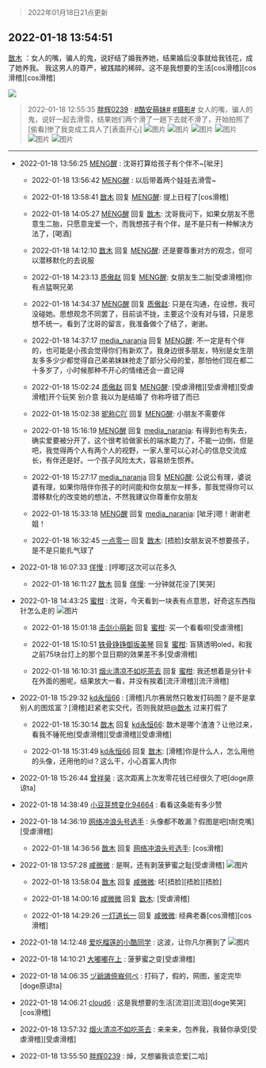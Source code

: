 > 2022年01月18日21点更新
<link rel="stylesheet" href="https://cdn.jsdelivr.net/gh/taotie6/sampleJSON@main/css/photo_show.css">
<meta name="referrer" content="no-referrer" />


 ## 2022-01-18 13:54:51 

 [㪚木](https://www.coolapk.com/feed/32910937?shareKey=N2E3ZWY0ODczNDVlNjFlNjY1YzA~) ：女人的嘴，骗人的鬼，说好结了婚我养她，结果婚后没事就给我钱花，成了她养我。
我这男人的尊严，被践踏的稀碎。这不是我想要的生活[cos滑稽][cos滑稽][cos滑稽] 

<div class="album">
<img class="img-item" src="https://image.coolapk.com/feed/2022/0118/13/1081091_0be8b320_5291_0756_761@1080x507.jpeg" />
</div>

> 2022-01-18 12:55:35 
> [胖辉0239](https://www.coolapk.com/feed/32909682?shareKey=NzY0MmNlNzE0YTY5NjFlNjY1YzA~) : <a class="feed-link-tag" href="/t/酷安萌妹?type=0">#酷安萌妹#</a> <a class="feed-link-tag" href="/t/摄影?type=0">#摄影#</a> 女人的嘴，骗人的鬼，说好一起去滑雪，结果她们两个滑了一趟下去就不滑了，开始拍照了[偷看]惨了我变成工具人了[表面开心] 
![图片](https://image.coolapk.com/feed/2022/0118/12/3603258_f2145785_1732_3625_459@1080x1440.jpeg)
![图片](https://image.coolapk.com/feed/2022/0118/12/3603258_6bed8bcb_1732_3633_568@1078x1406.jpeg)
![图片](https://image.coolapk.com/feed/2022/0118/12/3603258_27263b8c_1732_364_662@1080x1440.jpeg)
![图片](https://image.coolapk.com/feed/2022/0118/12/3603258_b36447e5_1732_3646_574@1080x1594.jpeg)
![图片](https://image.coolapk.com/feed/2022/0118/12/3603258_49a7c9c5_1732_3651_505@3024x2012.jpeg)
![图片](https://image.coolapk.com/feed/2022/0118/12/3603258_97b327c1_1732_3654_672@2862x1882.jpeg)

 ------- 

- 2022-01-18 13:56:25 [MENG醒](uid=2280327) : 沈哥打算给孩子有个伴不~[呲牙] 

    - 2022-01-18 13:56:42 [MENG醒](uid=2280327) : 以后带着两个娃娃去滑雪~ 

    - 2022-01-18 13:58:41 [㪚木](uid=1081091) 回复 [MENG醒](uid=2280327): 提上日程了[cos滑稽] 

    - 2022-01-18 14:05:27 [MENG醒](uid=2280327) 回复 [㪚木](uid=1081091): 沈哥我问下，如果女朋友不愿意生二胎，只愿意宠爱一个，而我想孩子有个伴，是不是只有一种解决方法了，[喝酒] 

    - 2022-01-18 14:12:10 [㪚木](uid=1081091) 回复 [MENG醒](uid=2280327): 还是要尊重对方的观念，但可以潜移默化的去说服 

    - 2022-01-18 14:23:13 [质傲赵](uid=1566723) 回复 [MENG醒](uid=2280327): 女朋友生二胎[受虐滑稽]你有点猛啊兄弟 

    - 2022-01-18 14:34:37 [MENG醒](uid=2280327) 回复 [质傲赵](uid=1566723): 只是在沟通，在设想，我可没碰她。思想观念不同罢了，目前谈不拢，主要这个没有对与错，只是思想不统一。看到了沈哥的留言，我准备做个了结了，谢谢。 

    - 2022-01-18 14:37:17 [media_naranja](uid=2899023) 回复 [MENG醒](uid=2280327): 不一定是有个伴的，也可能是小孩会觉得你们有新欢了。我身边很多朋友，特别是女生朋友多多少少都觉得自己弟弟妹妹抢走了部分父母的爱，那怕他们现在都二十多岁了，小时候那种不开心的情绪还会一直记得 

    - 2022-01-18 15:02:24 [质傲赵](uid=1566723) 回复 [MENG醒](uid=2280327): [受虐滑稽][受虐滑稽][受虐滑稽]开个玩笑 别介意 我以为是结婚了 你称呼错了而已 

    - 2022-01-18 15:02:38 [昵称C吖](uid=1091235) 回复 [MENG醒](uid=2280327): 小朋友不需要伴 

    - 2022-01-18 15:16:19 [MENG醒](uid=2280327) 回复 [media_naranja](uid=2899023): 有得到也有失去，确实爱要被分开了，这个很考验做家长的端水能力了，不能一边倒，但是吧，我觉得两个人有两个人的视野，一家人里可以心对心的信息交流成长，有伴还是好。一个孩子风险太大，容易娇生惯养。 

    - 2022-01-18 15:27:17 [media_naranja](uid=2899023) 回复 [MENG醒](uid=2280327): 公说公有理，婆说婆有理，如果你陪伴你孩子的时间能和你女朋友一样多，那我觉得你可以潜移默化的改变她的想法，不然我建议你尊重你女朋友 

    - 2022-01-18 15:33:18 [MENG醒](uid=2280327) 回复 [media_naranja](uid=2899023): [呲牙]嗯！谢谢老姐！ 

    - 2022-01-18 16:32:45 [一点零一](uid=18092067) 回复 [㪚木](uid=1081091): [捂脸]女朋友说不想要孩子，是不是只能扎气球了 

- 2022-01-18 16:07:33 [佯慢](uid=888105) : [哼唧]这次可以花多久 

    - 2022-01-18 16:11:27 [㪚木](uid=1081091) 回复 [佯慢](uid=888105): 一分钟就花没了[笑哭] 

- 2022-01-18 14:43:25 [蜜柑](uid=1097842) : 沈哥，今天看到一块表有点意思，好奇这东西指针怎么走的 ![图片](https://image.coolapk.com/feed/2022/0118/14/1097842_fc27a545_8204_3867_64@2260x1360.jpeg)

    - 2022-01-18 15:01:18 [击剑小萌新](uid=3435660) 回复 [蜜柑](uid=1097842): 买一个看看呗[受虐滑稽] 

    - 2022-01-18 15:10:51 [铁骨铮铮御坂美琴](uid=1875756) 回复 [蜜柑](uid=1097842): 盲猜透明oled，和我之前75块台灯上的那个显日期的效果差不多[受虐滑稽] 

    - 2022-01-18 16:10:31 [烟火清凉不如吃茶去](uid=4279524) 回复 [蜜柑](uid=1097842): 我还想着是分针卡在外面的圈呢，结果放大一看，并没有挨着[流汗滑稽][流汗滑稽] 

- 2022-01-18 15:29:32 [kd永恒66](uid=2050675) : [滑稽]凡尔赛居然只敢发打码图？是不是拿别人的图炫富？[滑稽]赶紧老实交代，否则我就把<a class="feed-link-uname" href="/u/㪚木">@㪚木</a> 过来打假了 

    - 2022-01-18 15:30:14 [㪚木](uid=1081091) 回复 [kd永恒66](uid=2050675): 㪚木是哪个渣渣？让他过来，看我不锤死他[受虐滑稽][受虐滑稽][受虐滑稽] 

    - 2022-01-18 15:31:49 [kd永恒66](uid=2050675) 回复 [㪚木](uid=1081091): [滑稽]你是什么人，怎么用他的头像，还用他的id？这么干，小心首富人肉你 

- 2022-01-18 15:26:44 [曾祥昊](uid=6695078) : 这次距离上次发零花钱已经很久了吧[doge原谅ta] 

- 2022-01-18 14:38:49 [小豆芽想变化94664](uid=5184191) : 看看这条能有多少赞 

- 2022-01-18 14:36:19 [网络冲浪头号选手](uid=1864467) : 头像都不敢漏？假图是吧[t耐克嘴][受虐滑稽] 

    - 2022-01-18 14:36:56 [㪚木](uid=1081091) 回复 [网络冲浪头号选手](uid=1864467): [cos滑稽] 

- 2022-01-18 13:57:28 [咸微微](uid=1248718) : 是啊，还有剥菠萝蜜之耻[受虐滑稽] ![图片](https://image.coolapk.com/feed/2022/0118/13/1248718_500dc41f_5447_9025_434@1440x3216.jpeg)

    - 2022-01-18 13:58:04 [㪚木](uid=1081091) 回复 [咸微微](uid=1248718): 呸[捂脸][捂脸][捂脸] 

    - 2022-01-18 14:00:16 [咸微微](uid=1248718) 回复 [㪚木](uid=1081091): [受虐滑稽] 

    - 2022-01-18 14:29:26 [一灯道长一](uid=2901910) 回复 [咸微微](uid=1248718): 经典老番[cos滑稽][cos滑稽] 

- 2022-01-18 14:12:48 [爱吃榴莲的小酷同学](uid=491928) : 这波，让你凡尔赛到了 ![图片](https://image.coolapk.com/feed/2022/0118/14/491928_9e344e5e_6367_3232_414@1242x1242.jpeg)

- 2022-01-18 14:10:21 [大嘟嘟在上](uid=4316956) : 菠萝蜜之变[受虐滑稽] 

- 2022-01-18 14:06:35 [ヅ爺謸倷峩何ぺ](uid=11968954) : 打码了，假的，网图，鉴定完毕[doge原谅ta] 

- 2022-01-18 14:06:21 [cloud6](uid=852635) : 这是我想要的生活[流泪][流泪][doge笑哭][cos滑稽] 

- 2022-01-18 13:57:32 [烟火清凉不如吃茶去](uid=4279524) : 来来来，包养我，我替你承受[受虐滑稽][受虐滑稽] 

- 2022-01-18 13:55:50 [胖辉0239](uid=3603258) : 焯，又想骗我谈恋爱[二哈] 

